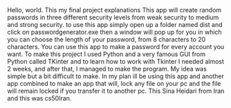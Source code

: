 Hello, world.
This my final project explanations 
This app will create random passwords in three different security levels from weak security to medium and strong security.
to use this app simply open up a folder named dist and click on passwordgenerator.exe then a window will pop up for you in which you can choose the length of your password,
from 8 characters to 20 characters.
You can use this app to make a password for every account you want.
To make this project I used Python and a very famous GUI from Python called TKinter and to learn how to work with Tkinter I needed almost 2 weeks,
and after that, I managed to make the program.
My idea was simple but a bit difficult to make.
In my plan ill be using this app and another app combined to make an app that will,
lock any file on your pc and the file will remain locked if you transfer it to another pc.
This Sina Heidari from Iran and this was cs50Iran.